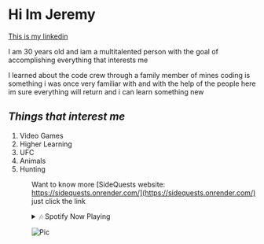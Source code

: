 # Hi Im Jeremy

[This is my linkedin](https://www.linkedin.com/in/jeremy-cooper-83026a2b2/)


 I am 30 years old and iam a multitalented person with the goal of accomplishing everything that interests me 

 I learned about the code crew through a family member of mines coding is something i was once very familiar with and with the help of the people here im sure everything will return and i can learn something new



## *Things that interest me*
<ol>
<li>Video Games</li>
<li>Higher Learning</li>
<li>UFC</li>
<li>Animals</li>
<li>Hunting</li>
<ol>

Want to know more [SideQuests website: https://sidequests.onrender.com/](https://sidequests.onrender.com/) just click the link 





<details>
<summary>🎶 Spotify Now Playing</summary>

[<img src="https://spotify-github-profile.vercel.app/api/view?uid=epicgammie12&cover_image=true&theme=natemoo-re&show_offline=false&background_color=121212&interchange=false&bar_color=53b14f&bar_color_cover=true" width="350" />](https://github.com/kittinan/spotify-github-profile)

</details>



![Pic](https://www.thewowstyle.com/wp-content/uploads/2015/01/9-best-wildlife-photography.jpg)